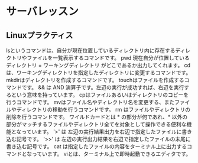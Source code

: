 # サーバレッスン
Linuxプラクティス
-----------------
lsというコマンドは、自分が現在位置しているディレクトリ内に存在するディレクトリやファイルを一覧表示するコマンドです。
pwd 現在自分が位置しているディレクトリ = ワーキングディレクトリ がどこであるか出力してくれます。
cdは、ワーキングディレクトリを指定したディレクトリに変更するコマンドです。
mkdirはディレクトリを作成するコマンドです。
touchはファイルを作成するコマンドです。
&& は AND 演算子です。左辺の実行が成功すれば、右辺を実行するという意味を持っています。
cpはファイルあるいはディレクトリのコピーを行うコマンドです。
mvはファイル名やディレクトリ名を変更する、またファイルやディレクトリの移動を行うコマンドです。
rm はファイルやディレクトリの削除を行うコマンドです。
ワイルドカードとは * の部分が何であれ、* 以外の部分がマッチするファイルやディレクトリ全てを対象として操作できる便利な機能となっています。
'>' は 左辺の実行結果出力を右辺で指定したファイルに書き込む記号です。
'>>' は 左辺の実行出力結果を右辺で指定したファイルの末尾に書き込む記号です。
cat は指定したファイルの内容をターミナル上に出力するコマンドとなっています。
viとは、ターミナル上で即時起動できるエディタです。
